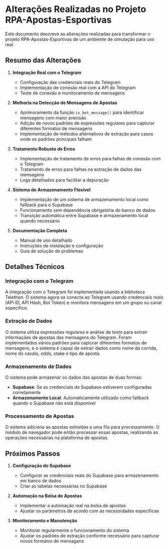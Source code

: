 # Alterações Realizadas no Projeto RPA-Apostas-Esportivas

Este documento descreve as alterações realizadas para transformar o projeto RPA-Apostas-Esportivas de um ambiente de simulação para uso real.

## Resumo das Alterações

1. **Integração Real com o Telegram**
   - Configuração das credenciais reais do Telegram
   - Implementação de conexão real com a API do Telegram
   - Teste de conexão e monitoramento de mensagens

2. **Melhoria na Detecção de Mensagens de Apostas**
   - Aprimoramento da função `is_bet_message()` para identificar mensagens com maior precisão
   - Adição de novos padrões de expressões regulares para capturar diferentes formatos de mensagens
   - Implementação de métodos alternativos de extração para casos onde os padrões principais falham

3. **Tratamento Robusto de Erros**
   - Implementação de tratamento de erros para falhas de conexão com o Telegram
   - Tratamento de erros para falhas na extração de dados das mensagens
   - Logs detalhados para facilitar a depuração

4. **Sistema de Armazenamento Flexível**
   - Implementação de um sistema de armazenamento local como fallback para o Supabase
   - Funcionamento sem dependência obrigatória do banco de dados
   - Transição automática entre Supabase e armazenamento local quando necessário

5. **Documentação Completa**
   - Manual de uso detalhado
   - Instruções de instalação e configuração
   - Guia de solução de problemas

## Detalhes Técnicos

### Integração com o Telegram

A integração com o Telegram foi implementada usando a biblioteca Telethon. O sistema agora se conecta ao Telegram usando credenciais reais (API ID, API Hash, Bot Token) e monitora mensagens em um grupo ou canal específico.

### Extração de Dados

O sistema utiliza expressões regulares e análise de texto para extrair informações de apostas das mensagens do Telegram. Foram implementados vários padrões para capturar diferentes formatos de mensagens, e o sistema é capaz de extrair dados como nome da corrida, nome do cavalo, odds, stake e tipo de aposta.

### Armazenamento de Dados

O sistema pode armazenar os dados das apostas de duas formas:
- **Supabase**: Se as credenciais do Supabase estiverem configuradas corretamente
- **Armazenamento Local**: Automaticamente utilizado como fallback quando o Supabase não está disponível

### Processamento de Apostas

O sistema adiciona as apostas extraídas a uma fila para processamento. O módulo de navegador pode então processar essas apostas, realizando as operações necessárias na plataforma de apostas.

## Próximos Passos

1. **Configuração do Supabase**
   - Configurar as credenciais reais do Supabase para armazenamento em banco de dados
   - Criar as tabelas necessárias no Supabase

2. **Automação na Bolsa de Apostas**
   - Implementar a automação real na bolsa de apostas
   - Ajustar os parâmetros de acordo com as necessidades específicas

3. **Monitoramento e Manutenção**
   - Monitorar regularmente o funcionamento do sistema
   - Ajustar os padrões de extração conforme necessário para capturar novos formatos de mensagens
